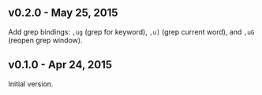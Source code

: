 ## v0.2.0 - May 25, 2015

Add grep bindings: `,ug` (grep for keyword), `,u]` (grep current word), and `,uG` (reopen grep window).

## v0.1.0 - Apr 24, 2015

Initial version.
